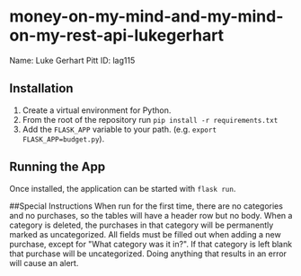 # money-on-my-mind-and-my-mind-on-my-rest-api-lukegerhart

Name: Luke Gerhart
Pitt ID: lag115

## Installation

1. Create a virtual environment for Python.
2. From the root of the repository run `pip install -r requirements.txt`
3. Add the `FLASK_APP` variable to your path. (e.g. `export FLASK_APP=budget.py`).

## Running the App

Once installed, the application can be started with `flask run`.

##Special Instructions
When run for the first time, there are no categories and no purchases, so the tables will have a header row but no body.
When a category is deleted, the purchases in that category will be permanently marked as uncategorized.
All fields must be filled out when adding a new purchase, except for "What category was it in?". If that category is left blank that purchase will be uncategorized.
Doing anything that results in an error will cause an alert.